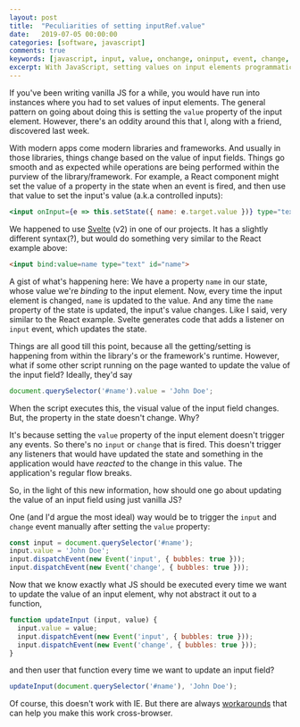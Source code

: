 ```yaml
---
layout: post
title:  "Peculiarities of setting inputRef.value"
date:   2019-07-05 00:00:00
categories: [software, javascript]
comments: true
keywords: [javascript, input, value, onchange, oninput, event, change, input]
excerpt: With JavaScript, setting values on input elements programmatically doesn't trigger any events. This breaks apps. Let's talk about it.
---
```


If you've been writing vanilla JS for a while, you would have run into instances where you had to set values of input elements. The general pattern on going about doing this is setting the `value` property of the input element. However, there's an oddity around this that I, along with a friend, discovered last week.

With modern apps come modern libraries and frameworks. And usually in those libraries, things change based on the value of input fields. Things go smooth and as expected while operations are being performed within the purview of the library/framework. For example, a React component might set the value of a property in the state when an event is fired, and then use that value to set the input's value (a.k.a controlled inputs):
```jsx
<input onInput={e => this.setState({ name: e.target.value })} type="text" id="name" />
```

We happened to use [Svelte](https://svelte.dev) (v2) in one of our projects. It has a slightly different syntax(?), but would do something very similar to the React example above:
```html
<input bind:value=name type="text" id="name">
```
A gist of what's happening here: We have a property `name` in our state, whose value we're _binding_ to the input element. Now, every time the input element is changed, `name` is updated to the value. And any time the `name` property of the state is updated, the input's value changes. Like I said, very similar to the React example. Svelte generates code that adds a listener on `input` event, which updates the state.

Things are all good till this point, because all the getting/setting is happening from within the library's or the framework's runtime. However, what if some other script running on the page wanted to update the value of the input field? Ideally, they'd say
```js
document.querySelector('#name').value = 'John Doe';
```
When the script executes this, the visual value of the input field changes. But, the property in the state doesn't change. Why?

It's because setting the `value` property of the input element doesn't trigger any events. So there's no `input` or `change` that is fired. This doesn't trigger any listeners that would have updated the state and something in the application would have _reacted_ to the change in this value. The application's regular flow breaks.

So, in the light of this new information, how should one go about updating the value of an input field using just vanilla JS?

One (and I'd argue the most ideal) way would be to trigger the `input` and `change` event manually after setting the `value` property:
```js
const input = document.querySelector('#name');
input.value = 'John Doe';
input.dispatchEvent(new Event('input', { bubbles: true }));
input.dispatchEvent(new Event('change', { bubbles: true }));
```

Now that we know exactly what JS should be executed every time we want to update the value of an input element, why not abstract it out to a function,
```js
function updateInput (input, value) {
  input.value = value;
  input.dispatchEvent(new Event('input', { bubbles: true }));
  input.dispatchEvent(new Event('change', { bubbles: true }));
}
```
and then user that function every time we want to update an input field?
```js
updateInput(document.querySelector('#name'), 'John Doe');
```

Of course, this doesn't work with IE. But there are always [workarounds](https://stackoverflow.com/questions/26596123/internet-explorer-9-10-11-event-constructor-doesnt-work) that can help you make this work cross-browser.

